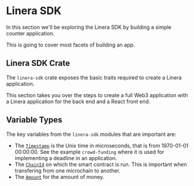 # Linera SDK

In this section we'll be exploring the Linera SDK by building a simple counter application.

This is going to cover most facets of building an app.

## Linera SDK Crate

The `linera-sdk` crate exposes the basic traits required to create a Linera
application.

This section takes you over the steps to create a full Web3 application with a
Linera application for the back end and a React front end.

## Variable Types

The key variables from the `linera-sdk` modules that are important are:

- The [`Timestamp`](TODO) is the Unix time in microseconds, that is from 1970-01-01 00:00:00. See the example `crowd-funding` where
  it is used for implementing a deadline in an application.
- The [`ChainId`](TODO) on which the smart contract is run. This is important when transfering from one microchain to another.
- The [`Amount`](TODO) for the amount of money.
